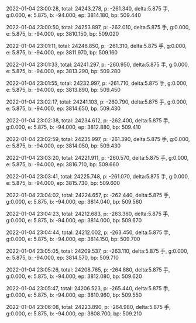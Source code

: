 2022-01-04 23:00:28, total: 24243.278, p: -261.340, delta:5.875 手, g:0.000, e: 5.875, b: -94.000, ep: 3814.180, bp: 509.440

2022-01-04 23:00:50, total: 24253.897, p: -262.010, delta:5.875 手, g:0.000, e: 5.875, b: -94.000, ep: 3810.150, bp: 509.020

2022-01-04 23:01:11, total: 24246.850, p: -261.310, delta:5.875 手, g:0.000, e: 5.875, b: -94.000, ep: 3811.970, bp: 509.160

2022-01-04 23:01:33, total: 24241.297, p: -260.950, delta:5.875 手, g:0.000, e: 5.875, b: -94.000, ep: 3813.290, bp: 509.280

2022-01-04 23:01:55, total: 24232.997, p: -261.710, delta:5.875 手, g:0.000, e: 5.875, b: -94.000, ep: 3813.890, bp: 509.450

2022-01-04 23:02:17, total: 24241.103, p: -260.790, delta:5.875 手, g:0.000, e: 5.875, b: -94.000, ep: 3814.650, bp: 509.430

2022-01-04 23:02:38, total: 24234.612, p: -262.400, delta:5.875 手, g:0.000, e: 5.875, b: -94.000, ep: 3812.880, bp: 509.410

2022-01-04 23:02:59, total: 24235.997, p: -261.390, delta:5.875 手, g:0.000, e: 5.875, b: -94.000, ep: 3814.050, bp: 509.430

2022-01-04 23:03:20, total: 24221.911, p: -260.570, delta:5.875 手, g:0.000, e: 5.875, b: -94.000, ep: 3816.710, bp: 509.660

2022-01-04 23:03:41, total: 24225.748, p: -261.070, delta:5.875 手, g:0.000, e: 5.875, b: -94.000, ep: 3815.730, bp: 509.600

2022-01-04 23:04:02, total: 24224.657, p: -262.440, delta:5.875 手, g:0.000, e: 5.875, b: -94.000, ep: 3814.040, bp: 509.560

2022-01-04 23:04:23, total: 24212.683, p: -263.360, delta:5.875 手, g:0.000, e: 5.875, b: -94.000, ep: 3814.000, bp: 509.670

2022-01-04 23:04:44, total: 24212.002, p: -263.450, delta:5.875 手, g:0.000, e: 5.875, b: -94.000, ep: 3814.150, bp: 509.700

2022-01-04 23:05:05, total: 24209.537, p: -263.110, delta:5.875 手, g:0.000, e: 5.875, b: -94.000, ep: 3814.570, bp: 509.710

2022-01-04 23:05:26, total: 24208.765, p: -264.880, delta:5.875 手, g:0.000, e: 5.875, b: -94.000, ep: 3812.080, bp: 509.620

2022-01-04 23:05:47, total: 24206.523, p: -265.440, delta:5.875 手, g:0.000, e: 5.875, b: -94.000, ep: 3810.960, bp: 509.550

2022-01-04 23:06:08, total: 24223.890, p: -264.980, delta:5.875 手, g:0.000, e: 5.875, b: -94.000, ep: 3808.700, bp: 509.210